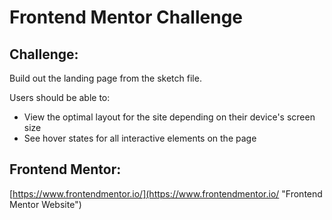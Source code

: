 # Frontend Mentor Challenge 

## Challenge: 

Build out the landing page from the sketch file.

Users should be able to:

- View the optimal layout for the site depending on their device's screen size
- See hover states for all interactive elements on the page


## Frontend Mentor: 

[https://www.frontendmentor.io/](https://www.frontendmentor.io/ "Frontend Mentor Website")